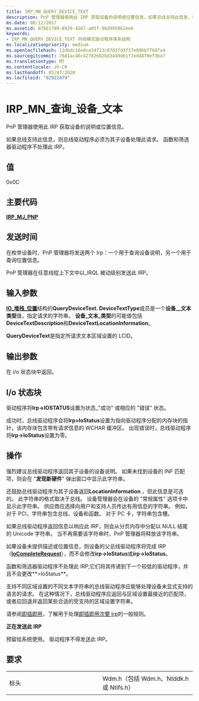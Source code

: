 ```yaml
---
title: IRP_MN_QUERY_DEVICE_TEXT
description: PnP 管理器使用此 IRP 获取设备的说明或位置信息。如果总线支持此信息，则总线驱动程序必须为其子设备处理此请求。 函数和筛选器驱动程序不处理此 IRP。
ms.date: 08/12/2017
ms.assetid: 07661709-8929-4567-a05f-96d995862ee6
keywords:
- IRP_MN_QUERY_DEVICE_TEXT 内核模式驱动程序体系结构
ms.localizationpriority: medium
ms.openlocfilehash: 11dbdc16e4ce24f23c07d3fd3f37e896bf7607a4
ms.sourcegitcommit: 7681ac46c42782602bd3449d61f7ed4870ef3ba7
ms.translationtype: MT
ms.contentlocale: zh-CN
ms.lasthandoff: 05/07/2020
ms.locfileid: "82922479"
---
```

# <a name="irp_mn_query_device_text"></a>IRP\_MN\_查询\_设备\_文本


PnP 管理器使用此 IRP 获取设备的说明或位置信息。

如果总线支持此信息，则总线驱动程序必须为其子设备处理此请求。 函数和筛选器驱动程序不处理此 IRP。

## <a name="value"></a>值

0x0C

<a name="major-code"></a>主要代码
----------

[**IRP\_MJ\_PNP**](irp-mj-pnp.md)

<a name="when-sent"></a>发送时间
---------

在枚举设备时，PnP 管理器将发送两个 Irp：一个用于查询设备说明，另一个用于查询位置信息。

PnP 管理器在任意线程上下文中以\_IRQL 被动级别发送此 IRP。

## <a name="input-parameters"></a>输入参数


[**IO\_堆栈\_位置**](https://docs.microsoft.com/windows-hardware/drivers/ddi/wdm/ns-wdm-_io_stack_location)结构的**QueryDeviceText. DeviceTextType**成员是一个**设备\_\_文本类型**值，指定请求的字符串。 **设备\_文本\_类型**的可能值包括**DeviceTextDescription**和**DeviceTextLocationInformation**。

**QueryDeviceText**是指定所请求文本区域设置的 LCID。

## <a name="output-parameters"></a>输出参数


在 i/o 状态块中返回。

## <a name="io-status-block"></a>I/o 状态块


驱动程序将**Irp-&gt;IOSTATUS**设置为状态\_"成功" 或相应的 "错误" 状态。

成功时，总线驱动程序会将**Irp&gt;IoStatus**设置为指向驱动程序分配的内存块的指针，该内存块包含带有请求信息的 WCHAR 缓冲区。 出现错误时，总线驱动程序将**Irp-&gt;IoStatus**设置为零。

<a name="operation"></a>操作
---------

强烈建议总线驱动程序返回其子设备的设备说明。 如果未找到设备的 INF 匹配项，则会在 "**发现新硬件**" 弹出窗口中显示此字符串。

还鼓励总线驱动程序为其子设备返回**LocationInformation** ，但此信息是可选的。 此字符串的格式取决于总线。 设备管理器会在设备的 "常规属性" 选项卡中显示此字符串。 供应商应选择向用户和支持人员传达有用信息的字符串。 例如，对于 PCI，字符串包含总线、设备和函数。 对于 PC 卡，字符串包含槽。

如果总线驱动程序返回信息以响应此 IRP，则会从分页内存中分配以 NULL 结尾的 Unicode 字符串。 当不再需要该字符串时，PnP 管理器将释放该字符串。

如果设备未提供描述或位置信息，则设备的父总线驱动程序将完成 IRP （[**IoCompleteRequest**](https://docs.microsoft.com/windows-hardware/drivers/ddi/wdm/nf-wdm-iocompleterequest)），而不会修改**irp-&gt;IoStatus**或**irp-&gt;IoStatus**。

函数和筛选器驱动程序不处理此 IRP;它们将其传递到下一个较低的驱动程序，并且不会更改**&gt;IoStatus**。

支持不同区域设置的不同文本字符串的总线驱动程序应能够处理设备未显式支持的语言的请求。 在这种情况下，总线驱动程序应返回与区域设置最接近的匹配项，或者应回退并返回某些合适的受支持的区域设置字符串。

请参阅[即插即用](https://docs.microsoft.com/windows-hardware/drivers/kernel/implementing-plug-and-play)，了解用于处理[即插即用次要 irp](plug-and-play-minor-irps.md)的一般规则。

**正在发送此 IRP**

预留给系统使用。 驱动程序不得发送此 IRP。

<a name="requirements"></a>要求
------------

<table>
<colgroup>
<col width="50%" />
<col width="50%" />
</colgroup>
<tbody>
<tr class="odd">
<td><p>标头</p></td>
<td>Wdm.h（包括 Wdm.h、Ntddk.h 或 Ntifs.h）</td>
</tr>
</tbody>
</table>

 

 




